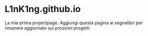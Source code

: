 # L1nK1ng.github.io
 La mia prima projectpage.
 Aggiungi questa pagina ai segnalibri per rimanere aggiornato sui prossimi progetti
